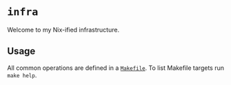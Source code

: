 # `infra`

Welcome to my Nix-ified infrastructure.

## Usage

All common operations are defined in a [`Makefile`](./Makefile).
To list Makefile targets run `make help`.
